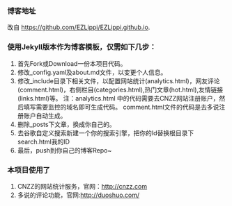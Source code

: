 ### 博客地址

改自 https://github.com/EZLippi/EZLippi.github.io.

### 使用Jekyll版本作为博客模板，仅需如下几步：

1. 首先Fork或Download一份本项目代码。 
2. 修改_config.yaml及about.md文件，以变更个人信息。 
3. 修改_include目录下相关文件，以配置网站统计(analytics.html)，网友评论(comment.html)，右侧栏目(categories.html),热门文章(hot.html),友情链接(links.html)等。 
 注：analytics.html 中的代码需要去CNZZ网站注册账户，然后填写需要监控的域名即可生成代码。
     comment.html文件的代码是去多说注册账户自动生成。
4. 删除_posts下文章，换成你自己的。 
5. 去谷歌自定义搜索新建一个你的搜索引擎，把你的Id替换根目录下search.html我的ID
6. 最后，push到你自己的博客Repo~ 


### 本项目使用了

1. CNZZ的网站统计服务，官网：http://cnzz.com 
2. 多说的评论功能，官网:http://duoshuo.com/
